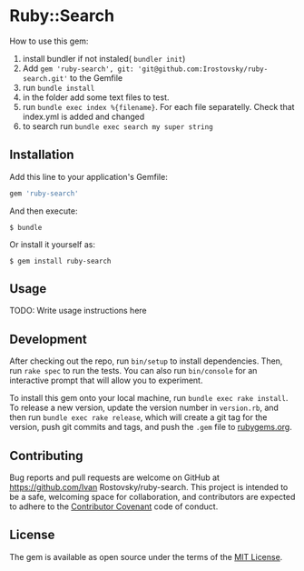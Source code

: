 # Ruby::Search

How to use this gem:

1. install bundler if not instaled( ```bundler init```)
2. Add ```gem 'ruby-search', git: 'git@github.com:Irostovsky/ruby-search.git'``` to the Gemfile
3. run ```bundle install```
4. in the folder add some text files to test.
5. run ```bundle exec index %{filename}```. For each file separatelly. Check that index.yml is added and changed
6. to search run ```bundle exec search my super string```

## Installation

Add this line to your application's Gemfile:

```ruby
gem 'ruby-search'
```

And then execute:

    $ bundle

Or install it yourself as:

    $ gem install ruby-search

## Usage

TODO: Write usage instructions here

## Development

After checking out the repo, run `bin/setup` to install dependencies. Then, run `rake spec` to run the tests. You can also run `bin/console` for an interactive prompt that will allow you to experiment.

To install this gem onto your local machine, run `bundle exec rake install`. To release a new version, update the version number in `version.rb`, and then run `bundle exec rake release`, which will create a git tag for the version, push git commits and tags, and push the `.gem` file to [rubygems.org](https://rubygems.org).

## Contributing

Bug reports and pull requests are welcome on GitHub at https://github.com/Ivan Rostovsky/ruby-search. This project is intended to be a safe, welcoming space for collaboration, and contributors are expected to adhere to the [Contributor Covenant](http://contributor-covenant.org) code of conduct.


## License

The gem is available as open source under the terms of the [MIT License](http://opensource.org/licenses/MIT).

